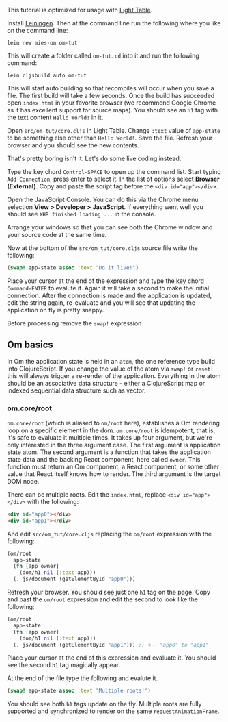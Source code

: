This tutorial is optimized for usage with
[Light Table](http://www.lighttable.com/).

Install [Leiningen](http://leiningen.org). Then at the command line
run the following where you like on the command line:

```
lein new mies-om om-tut
```

This will create a folder called `om-tut`. `cd` into it and run the
following command:

```
lein cljsbuild auto om-tut
```

This will start auto building so that recompiles will occur when you
save a file. The first build will take a few seconds. Once the build
has succeeded open `index.html` in your favorite browser (we recommend
Google Chrome as it has excellent support for source maps). You should
see an `h1` tag with the text content `Hello World!` in it.

Open `src/om_tut/core.cljs` in Light Table. Change `:text` value of
`app-state` to be something else other than `Hello World!`. Save the
file. Refresh your browser and you should see the new contents.

That's pretty boring isn't it. Let's do some live coding instead.

Type the key chord `Control-SPACE` to open up the command list. Start
typing `Add Connection`, press enter to select it. In the list of
options select **Browser (External)**. Copy and paste the script tag
before the `<div id="app"></div>`.

Open the JavaScript Console. You can do this via the Chrome menu
selection **View > Developer > JavaScript**. If everything went well you
should see `XHR finished loading ...` in the console.

Arrange your windows so that you can see both the Chrome window and
your source code at the same time.

Now at the bottom of the `src/om_tut/core.cljs` source file write the
following:

```clj
(swap! app-state assoc :text "Do it live!")
```

Place your cursor at the end of the expression and type the key chord
`Command-ENTER` to evalute it. Again it will take a second to make the
initial connection. After the connection is made and the application
is updated, edit the string again, re-evaluate and you will see that
updating the application on fly is pretty snappy.

Before processing remove the `swap!` expression

## Om basics

In Om the application state is held in an `atom`, the one reference
type build into ClojureScript. If you change the value of the atom via
`swap!` or `reset!` this will always trigger a re-render of the
application. Everything in the atom should be an associative data
structure - either a ClojureScript map or indexed sequential data
structure such as vector.

### om.core/root

`om.core/root` (which is aliased to `om/root` here), establishes a
Om rendering loop on a specific element in the dom. `om.core/root` is
idempotent, that is, it's safe to evaluate it multiple times. It takes
up four argument, but we're only interested in the three argument
case. The first argument is application state atom. The second
argument is a function that takes the application state data and the
backing React component, here called `owner`. This function must
return an Om component, a React component, or some other value that
React itself knows how to render. The third argument is the target DOM
node.

There can be multiple roots. Edit the `index.html`, replace `<div
id="app"></div>` with the following:

```html
<div id="app0"></div>
<div id="app1"></div>
```

And edit `src/om_tut/core.cljs` replacing the `om/root` expression
with the following:

```clj
(om/root
  app-state
  (fn [app owner]
    (dom/h1 nil (:text app)))
  (. js/document (getElementById "app0")))
```

Refresh your browser. You should see just one `h1` tag on the
page. Copy and past the `om/root` expression and edit the second
to look like the following:

```clj
(om/root
  app-state
  (fn [app owner]
    (dom/h1 nil (:text app)))
  (. js/document (getElementById "app1"))) ;; <-- "app0" to "app1"
```

Place your cursor at the end of this expression and evaluate it. You
should see the second `h1` tag magically appear.

At the end of the file type the following and evalute it.

```clj
(swap! app-state assoc :text "Multiple roots!")
```

You should see both `h1` tags update on the fly. Multiple roots are
fully supported and synchronized to render on the same
`requestAnimationFrame`.
